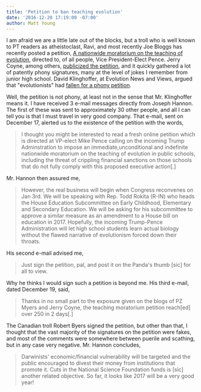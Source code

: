 ```yaml
---
title: 'Petition to ban teaching evolution'
date: '2016-12-20 17:19:00 -07:00'
author: Matt Young
---
```


I am afraid we are a little late out of the blocks, but a troll who is well known to PT readers as atheistoclast, Ravi, and most recently Joe Bloggs has recently posted a petition, [A nationwide moratorium on the teaching of evolution](http://www.ipetitions.com/petition/moratorium-teaching-evolution), directed to, of all people, Vice President-Elect Pence. Jerry Coyne, among others, [publicized the petition](https://whyevolutionistrue.wordpress.com/2016/12/17/and-so-it-begins-a-petition-to-mike-pence-to-ban-the-teaching-of-evolution/), and it quickly gathered a lot of patently phony signatures, many at the level of jokes I remember from junior high school. David Klinghoffer, at Evolution News and Views, argued that "evolutionists" had [fallen for a phony petition](http://www.evolutionnews.org/2016/12/fake_news_evolu103375.html). 

Well, the petition is not phony, at least not in the sense that Mr. Klinghoffer means it. I have received 3 e-mail messages directly from Joseph Hannon. The first of these was sent to approximately 30 other people, and all I can tell you is that I must travel in very good company. That e-mail, sent on December 17, alerted us to the existence of the petition with the words,

> I thought you might be interested to read a fresh online petition which is directed at VP-elect Mike Pence calling on the incoming Trump Adminstration to impose an immediate,unconditional and indefinite nationwide moratorium on the teaching of evolution in public schools, including the threat of crippling financial sanctions on those schools that do not fully comply with this proposed executive action[.]

Mr. Hannon then assured me,

>However, the real business will begin when Congress reconvenes on Jan 3rd. We will be speaking with Rep. Todd Rokita (R-IN) who heads the House Education Subcommittee on Early Childhood, Elementary and Secondary Education. We will be asking for his subcommittee to approve a similar measure as an amendment to a House bill on education in 2017. Hopefully, the incoming Trump-Pence Administration will let high school students learn actual biology without the flawed narrative of evolutionism forced down their throats.

His second e-mail advised me,

<!---more---> 

>Just sign the petition, pal, and post it on the Panda's thumb [sic] for all to view. 

Why he thinks I would sign such a petition is beyond me. His third e-mail, dated December 19, said,

>Thanks in no small part to the exposure given on the blogs of PZ Myers and Jerry Coyne, the teaching moratorium petition reach[ed] over 250 in 2 days[.]

The Canadian troll Robert Byers signed the petition, but other than that, I thought that the vast majority of the signatures on the petition were fakes, and most of the comments were somewhere between puerile and scathing, but in any case very negative. Mr. Hannon concludes,

>Darwinists' economic/financial vulnerability will be targeted and the public encouraged to divest their money from institutions that promote it. Cuts in the National Science Foundation funds is [sic] another related objective. So far, it looks like 2017 will be a very good year!
